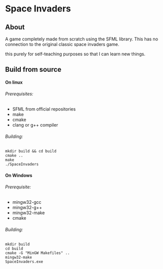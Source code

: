 # Space Invaders

## About
A game completely made from scratch using the SFML library. This has no connection to the original classic space invaders game.

this purely for self-teaching purposes so that I can learn new things.

## Build from source

#### On linux

###### Prerequisites:
- SFML from official repositories
- make
- cmake
- clang or g++ compiler

###### Building:
```
mkdir build && cd build
cmake ..
make
./SpaceInvaders
```

#### On Windows

###### Prerequisite:
- mingw32-gcc
- mingw32-g++
- mingw32-make
- cmake


###### Building:
```
mkdir build
cd build
cmake -G "MinGW Makefiles" ..
mingw32-make
SpaceInvaders.exe
```
